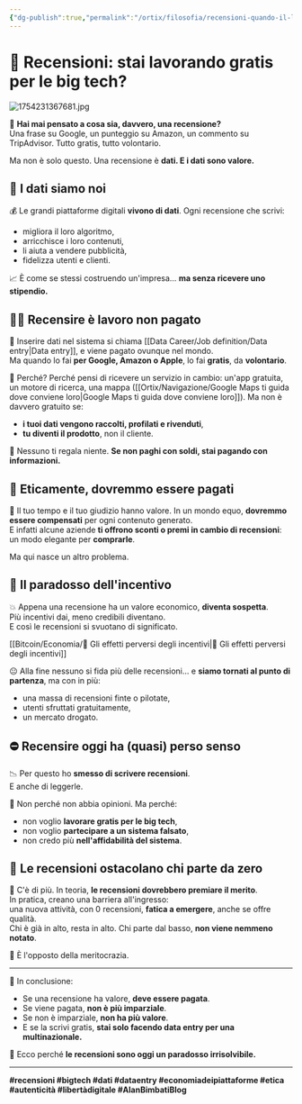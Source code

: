```yaml
---
{"dg-publish":true,"permalink":"/ortix/filosofia/recensioni-quando-il-lavoro-gratuito-diventa-un-prodotto/","tags":["recensioni","platform-economy","lavoro-gratuito","dati","blog"]}
---
```



# 🧾 Recensioni: stai lavorando gratis per le big tech?

![1754231367681.jpg](/img/user/1754231367681.jpg)

🧠 **Hai mai pensato a cosa sia, davvero, una recensione?**  
Una frase su Google, un punteggio su Amazon, un commento su TripAdvisor. Tutto gratis, tutto volontario.

Ma non è solo questo. Una recensione è **dati. E i dati sono valore.**

## 🏦 I dati siamo noi

💰 Le grandi piattaforme digitali **vivono di dati**. Ogni recensione che scrivi:
- migliora il loro algoritmo,
- arricchisce i loro contenuti,
- li aiuta a vendere pubblicità,
- fidelizza utenti e clienti.

📈 È come se stessi costruendo un'impresa… **ma senza ricevere uno stipendio.**

## 🧑‍💻 Recensire è lavoro non pagato

🧾 Inserire dati nel sistema si chiama [[Data Career/Job definition/Data entry\|Data entry]], e viene pagato ovunque nel mondo.  
Ma quando lo fai **per Google, Amazon o Apple**, lo fai **gratis**, da **volontario**.

📲 Perché? Perché pensi di ricevere un servizio in cambio: un'app gratuita, un motore di ricerca, una mappa ([[Ortix/Navigazione/Google Maps ti guida dove conviene loro\|Google Maps ti guida dove conviene loro]]).
Ma non è davvero gratuito se:
- **i tuoi dati vengono raccolti, profilati e rivenduti**,  
- **tu diventi il prodotto**, non il cliente.

🎯 Nessuno ti regala niente. **Se non paghi con soldi, stai pagando con informazioni.**

## 💸 Eticamente, dovremmo essere pagati

🤝 Il tuo tempo e il tuo giudizio hanno valore. In un mondo equo, **dovremmo essere compensati** per ogni contenuto generato.  
E infatti alcune aziende **ti offrono sconti o premi in cambio di recensioni**: un modo elegante per **comprarle**.

Ma qui nasce un altro problema.

## 🧨 Il paradosso dell'incentivo

💥 Appena una recensione ha un valore economico, **diventa sospetta**.  
Più incentivi dai, meno credibili diventano.  
E così le recensioni si svuotano di significato.

[[Bitcoin/Economia/🎯 Gli effetti perversi degli incentivi\|🎯 Gli effetti perversi degli incentivi]]

😐 Alla fine nessuno si fida più delle recensioni… e **siamo tornati al punto di partenza**, ma con in più:
- una massa di recensioni finte o pilotate,
- utenti sfruttati gratuitamente,
- un mercato drogato.

## ⛔ Recensire oggi ha (quasi) perso senso

📉 Per questo ho **smesso di scrivere recensioni**.  
E anche di leggerle.

💬 Non perché non abbia opinioni. Ma perché:
- non voglio **lavorare gratis per le big tech**,
- non voglio **partecipare a un sistema falsato**,
- non credo più **nell'affidabilità del sistema**.

## 🚫 Le recensioni ostacolano chi parte da zero

🔁 C'è di più. In teoria, **le recensioni dovrebbero premiare il merito**.  
In pratica, creano una barriera all'ingresso:  
una nuova attività, con 0 recensioni, **fatica a emergere**, anche se offre qualità.  
Chi è già in alto, resta in alto. Chi parte dal basso, **non viene nemmeno notato**.

📌 È l'opposto della meritocrazia.

---

🎯 In conclusione:  
- Se una recensione ha valore, **deve essere pagata**.  
- Se viene pagata, **non è più imparziale**.  
- Se non è imparziale, **non ha più valore**.  
- E se la scrivi gratis, **stai solo facendo data entry per una multinazionale.**

🤯 Ecco perché **le recensioni sono oggi un paradosso irrisolvibile.**

---

**#recensioni #bigtech #dati #dataentry #economiadeipiattaforme #etica #autenticità #libertàdigitale #AlanBimbatiBlog**